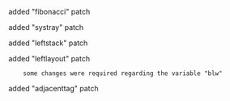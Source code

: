 added "fibonacci" patch

added "systray" patch

added "leftstack" patch

added "leftlayout" patch

        some changes were required regarding the variable "blw"

added "adjacenttag" patch
